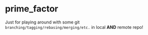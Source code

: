 prime_factor
============
Just for playing around with some git ``branching/tagging/rebasing/merging/etc.`` in local **AND** remote repo!
